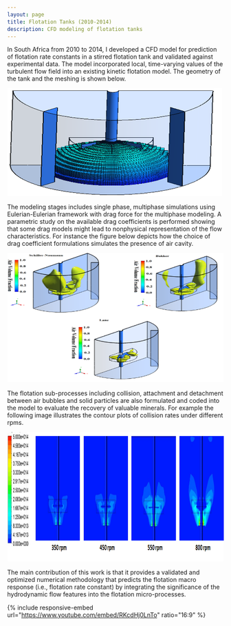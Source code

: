 ```yaml
---
layout: page
title: Flotation Tanks (2010-2014)
description: CFD modeling of flotation tanks
---
```


In South Africa from 2010 to 2014, I developed a CFD model for prediction of 
flotation rate constants in a stirred flotation tank and validated against 
experimental data. The model incorporated local, time-varying values of the 
turbulent flow field into an existing kinetic flotation model. The geometry of 
the tank and the meshing is shown below.

<img src="/assets/projects_images/mesh.png?raw=true" class="align-center" width="500" height="250"
title="Mesh for flotation tank"/>


The modeling stages includes single phase, multiphase simulations using 
Eulerian-Eulerian framework with drag force for the multiphase modeling. A 
parametric study on the available drag coefficients is performed showing that 
some drag models might lead to nonphysical representation of the flow 
characteristics. For instance the figure below depicts how the choice of drag 
coefficient formulations simulates the presence of air cavity.    

<img src="/assets/projects_images/cavity_comparison.png?raw=true" class="align-center" width="600" height="300"
title="Different drag models"/>

The flotation sub-processes including collision, attachment and detachment 
between air bubbles and solid particles are also formulated and coded into the
model to evaluate the recovery of valuable minerals. For example the following 
image illustrates the contour plots of collision rates under different rpms.

<img src="/assets/projects_images/collision.png?raw=true" class="align-center" width="600" height="300"
title="Contours of collision probability"/>

The main contribution of this work is that it provides a validated and optimized
 numerical methodology that predicts the flotation macro response (i.e., 
 flotation rate constant) by integrating the significance of the hydrodynamic 
 flow features into the flotation micro-processes.

{% include responsive-embed url="https://www.youtube.com/embed/RKcdHj0LnTo" ratio="16:9" %}

<!-- <iframe width="600" height="330" src="https://www.youtube.com/embed/RKcdHj0LnTo" frameborder="0" allow="accelerometer; autoplay; encrypted-media; gyroscope; picture-in-picture" allowfullscreen></iframe> -->